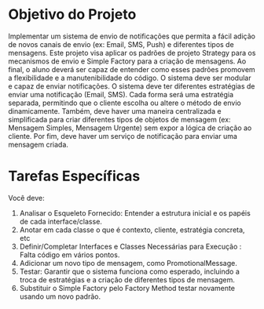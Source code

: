 # Objetivo do Projeto
Implementar um sistema de envio de notificações que permita a fácil adição de novos canais de envio (ex: Email, SMS, Push) e diferentes tipos de mensagens. Este projeto visa aplicar os padrões de projeto Strategy para os mecanismos de envio e Simple Factory para a criação de mensagens. Ao final, o aluno deverá ser capaz de entender como esses padrões promovem a flexibilidade e a manutenibilidade do código. O sistema deve ser modular e capaz de enviar notificações. O sistema deve ter diferentes estratégias de enviar uma notificação (Email, SMS). Cada forma será uma estratégia separada, permitindo que o cliente escolha ou altere o método de envio dinamicamente. Também, deve haver uma maneira centralizada e simplificada para criar diferentes tipos de objetos de mensagem (ex: Mensagem Simples, Mensagem Urgente) sem expor a lógica de criação ao cliente. Por fim, deve haver um serviço de notificação para enviar uma mensagem criada.

# Tarefas Específicas
Você deve:

1. Analisar o Esqueleto Fornecido: Entender a estrutura inicial e os papéis de cada interface/classe.
2. Anotar em cada classe o que é contexto, cliente, estratégia concreta, etc
3. Definir/Completar Interfaces e Classes Necessárias para Execução : Falta código em vários pontos.
4. Adicionar um novo tipo de mensagem, como PromotionalMessage.
5. Testar: Garantir que o sistema funciona como esperado, incluindo a troca de estratégias e a criação de diferentes tipos de mensagem.
6. Substituir o Simple Factory pelo Factory Method testar novamente usando um novo padrão.